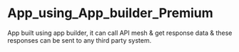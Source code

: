 # App_using_App_builder_Premium
App built using app builder, it can call API mesh &amp; get response data & these responses can be sent to any third party system. 
